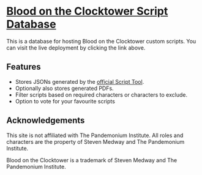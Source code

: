 # [Blood on the Clocktower Script Database](https://botc-scripts.azurewebsites.net/)

This is a database for hosting Blood on the Clocktower custom scripts. You can visit the live deployment by clicking the link above.

## Features

- Stores JSONs generated by the [official Script Tool](https://bloodontheclocktower.com/script/).
- Optionally also stores generated PDFs.
- Filter scripts based on required characters or characters to exclude.
- Option to vote for your favourite scripts

## Acknowledgements

This site is not affiliated with The Pandemonium Institute. All roles and characters are the property of Steven Medway and The Pandemonium Institute.

Blood on the Clocktower is a trademark of Steven Medway and The Pandemonium Institute.